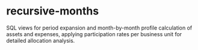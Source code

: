 # recursive-months
SQL views for period expansion and month-by-month profile calculation of assets and expenses, applying participation rates per business unit for detailed allocation analysis.
